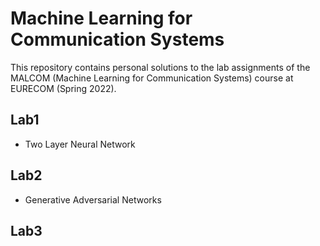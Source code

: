 # Machine Learning for Communication Systems

This repository contains personal solutions to the lab assignments of the MALCOM
(Machine Learning for Communication Systems) course at EURECOM (Spring 2022).

## Lab1
- Two Layer Neural Network

## Lab2
- Generative Adversarial Networks

## Lab3

